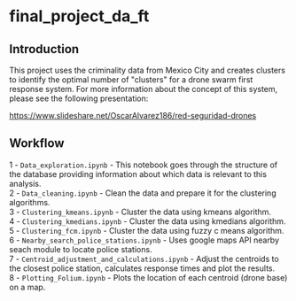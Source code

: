 # final_project_da_ft

## Introduction

This project uses the criminality data from Mexico City and creates clusters to identify the optimal number of "clusters" for a drone swarm first response system. For more information about the concept of this system, please see the following presentation:

https://www.slideshare.net/OscarAlvarez186/red-seguridad-drones

## Workflow

1 - `Data_exploration.ipynb` - This notebook goes through the structure of the database providing information about which data is relevant to this analysis.\
2 - `Data_cleaning.ipynb` - Clean the data and prepare it for the clustering algorithms.\
3 - `Clustering_kmeans.ipynb` - Cluster the data using kmeans algorithm.\
4 - `Clustering_kmedians.ipynb` - Cluster the data using kmedians algorithm.\
5 - `Clustering_fcm.ipynb` - Cluster the data using fuzzy c means algorithm.\
6 - `Nearby_search_police_stations.ipynb` - Uses google maps API nearby seach module to locate police stations.\
7 - `Centroid_adjustment_and_calculations.ipynb` - Adjust the centroids to the closest police station, calculates response times and plot the results.\
8 - `Plotting_Folium.ipynb` - Plots the location of each centroid (drone base) on a map.